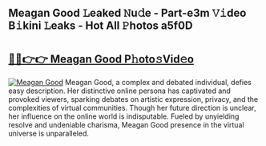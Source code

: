 ## Meagan Good 𝙻eaked 𝙽u𝚍e - Part-e3m 𝚅𝚒deo B𝚒kini 𝙻eaks - Hot All 𝙿hotos a5f0D

# <h2><a href="http://ld2o47.urlbe.top/?page=Meagan+Good">🔗🔗👉👉 Meagan Good P𝚑oto𝚜Vid𝚎o</a></h2>

[![Meagan Good](https://i.imgur.com/eBuTRDB.gif)](http://ld2o47.urlbe.top/?page=Meagan+Good)
Meagan Good, a complex and debated individual, defies easy description. Her distinctive online persona has captivated and provoked viewers, sparking debates on artistic expression, privacy, and the complexities of virtual communities. Though her future direction is unclear, her influence on the online world is indisputable. Fueled by unyielding resolve and undeniable charisma, Meagan Good presence in the virtual universe is unparalleled.
